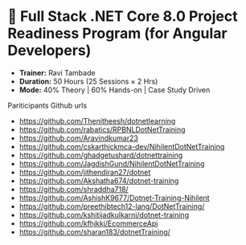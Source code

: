# 📘 Full Stack .NET Core 8.0 Project Readiness Program (for Angular Developers)

- **Trainer:** Ravi Tambade
- **Duration:** 50 Hours (25 Sessions × 2 Hrs)
- **Mode:** 40% Theory | 60% Hands-on | Case Study Driven




Pariticipants Github urls
- https://github.com/Thenitheesh/dotnetlearning
- https://github.com/rabatics/RPBNLDotNetTraining
- https://github.com/Aravindkumar23
- https://github.com/cskarthickmca-dev/NihilentDotNetTraining
- https://github.com/ghadgetushard/dotnettraining
- https://github.com/JagdishGund/NihilentDotNetTraining
- https://github.com/jithendiran27/dotnet
- https://github.com/Akshatha674/dotnet-training
- https://github.com/shraddha718/
- https://github.com/AshishK9677/Dotnet-Training-Nihilent
- https://github.com/preethibtech12-lang/DotNetTraining/
- https://github.com/kshitijadkulkarni/dotnet-training
- https://github.com/kfhjkkj/EcommerceApi
- https://github.com/sharan183/dotnetTraining/


